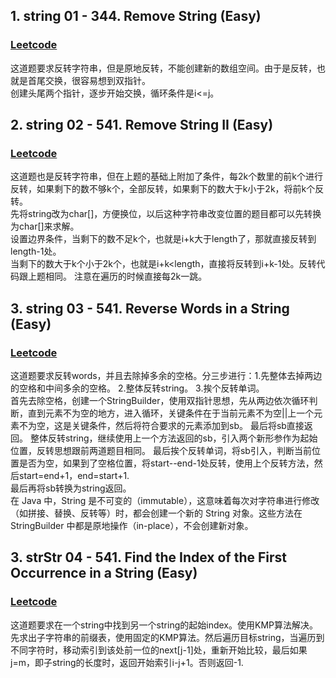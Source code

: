 ## 1. string 01 - 344. Remove String (Easy)
### [Leetcode](https://leetcode.com/problems/reverse-string/description/) 

这道题要求反转字符串，但是原地反转，不能创建新的数组空间。由于是反转，也就是首尾交换，很容易想到双指针。  
创建头尾两个指针，逐步开始交换，循环条件是i<=j。

## 2. string 02 - 541. Remove String II (Easy)
### [Leetcode](https://leetcode.com/problems/reverse-string-ii/description/) 

这道题也是反转字符串，但在上题的基础上附加了条件，每2k个数里的前k个进行反转，如果剩下的数不够k个，全部反转，如果剩下的数大于k小于2k，将前k个反转。  
先将string改为char[]，方便换位，以后这种字符串改变位置的题目都可以先转换为char[]来求解。  
设置边界条件，当剩下的数不足k个，也就是i+k大于length了，那就直接反转到length-1处。  
当剩下的数大于k个小于2k个，也就是i+k<length，直接将反转到i+k-1处。反转代码跟上题相同。
注意在遍历的时候直接每2k一跳。

## 3. string 03 - 541. Reverse Words in a String (Easy)
### [Leetcode](https://leetcode.com/problems/reverse-words-in-a-string/)

这道题要求反转words，并且去除掉多余的空格。分三步进行：1.先整体去掉两边的空格和中间多余的空格。 2.整体反转string。 3.挨个反转单词。  
首先去除空格，创建一个StringBuilder，使用双指针思想，先从两边依次循环判断，直到元素不为空的地方，进入循环，关键条件在于当前元素不为空||上一个元素不为空，这是关键条件，然后将符合要求的元素添加到sb。 最后将sb直接返回。 
整体反转string，继续使用上一个方法返回的sb，引入两个新形参作为起始位置，反转思想跟前两道题目相同。
最后挨个反转单词，将sb引入，判断当前位置是否为空，如果到了空格位置，将start--end-1处反转，使用上个反转方法，然后start=end+1，end=start+1.  
最后再将sb转换为string返回。  
在 Java 中，String 是不可变的（immutable），这意味着每次对字符串进行修改（如拼接、替换、反转等）时，都会创建一个新的 String 对象。这些方法在 StringBuilder 中都是原地操作（in-place），不会创建新对象。

## 3. strStr 04 - 541. Find the Index of the First Occurrence in a String (Easy)
### [Leetcode](https://leetcode.com/problems/find-the-index-of-the-first-occurrence-in-a-string/)

这道题要求在一个string中找到另一个string的起始index。使用KMP算法解决。  
先求出子字符串的前缀表，使用固定的KMP算法。然后遍历目标string，当遍历到不同字符时，移动索引到该处前一位的next[j-1]处，重新开始比较，最后如果j=m，即子string的长度时，返回开始索引i-j+1。否则返回-1.


